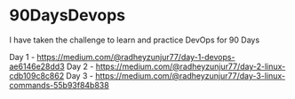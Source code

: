 # 90DaysDevops
I have taken the challenge to learn and practice DevOps for 90 Days

Day 1 - https://medium.com/@radheyzunjur77/day-1-devops-ae6146e28dd3
Day 2 - https://medium.com/@radheyzunjur77/day-2-linux-cdb109c8c862
Day 3 - https://medium.com/@radheyzunjur77/day-3-linux-commands-55b93f84b838
